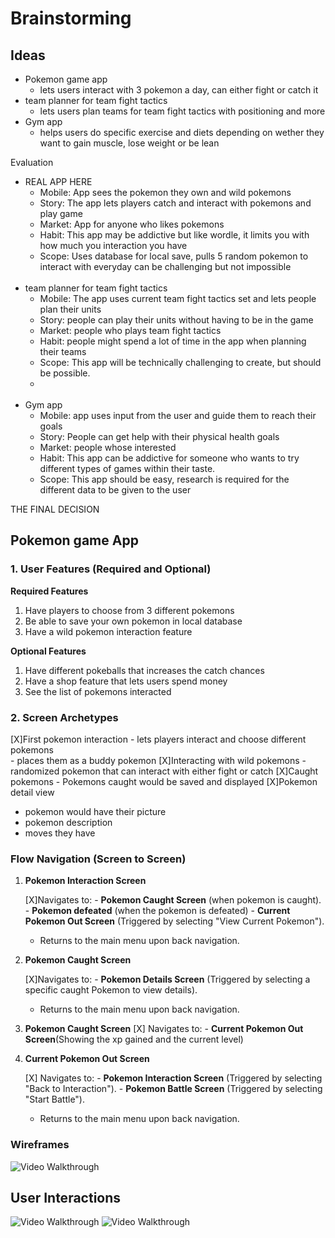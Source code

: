 # Brainstorming

Ideas
-
* Pokemon game app
    * lets users interact with 3 pokemon a day, can either fight or catch it
* team planner for team fight tactics
    * lets users plan teams for team fight tactics with positioning and more
* Gym app
    * helps users do specific exercise and diets depending on wether they want to gain muscle, lose weight or be lean


Evaluation
* REAL APP HERE
    * Mobile: App sees the pokemon they own and wild pokemons
    * Story: The app lets players catch and interact with pokemons and play game
    * Market: App for anyone who likes pokemons
    * Habit: This app may be addictive but like wordle, it limits you with how much you interaction you have
    * Scope: Uses database for local save, pulls 5 random pokemon to interact with everyday can be challenging but not impossible
  <br>
* team planner for team fight tactics
    * Mobile: The app uses current team fight tactics set and lets people plan their units
    * Story: people can play their units without having to be in the game
    * Market: people who plays team fight tactics
    * Habit: people might spend a lot of time in the app when planning their teams
    * Scope: This app will be technically challenging to create, but should be possible.
    * 
  <br>
*  Gym app
    * Mobile: app uses input from the user and guide them to reach their goals
    * Story: People can get help with their physical health goals
    * Market: people whose interested 
    * Habit: This app can be addictive for someone who wants to try different types of games within their taste.
    * Scope: This app should be easy, research is required for the different data to be given to the user

THE FINAL DECISION
## **Pokemon game App**
### 1. User Features (Required and Optional)
**Required Features**

1. Have players to choose from 3 different pokemons
2.  Be able to save your own pokemon in local database
3.  Have a wild pokemon interaction feature

**Optional Features**

1.  Have different pokeballs that increases the catch chances
2.  Have a shop feature that lets users spend money
3.  See the list of pokemons interacted

### 2. Screen Archetypes

   [X]First pokemon interaction
    -   lets players interact and choose different pokemons  
    -   places them as a buddy pokemon
   [X]Interacting with wild pokemons
    -   randomized pokemon that can interact with either fight or catch
  [X]Caught pokemons
    - Pokemons caught would be saved and displayed
  [X]Pokemon detail view
   - pokemon would have their picture
   - pokemon description
   - moves they have


### **Flow Navigation** (Screen to Screen)

1.  **Pokemon Interaction Screen**
    
     [X]Navigates to:
        -   **Pokemon Caught Screen** (when pokemon is caught).
        -  **Pokemon defeated** (when the pokemon is defeated)
        -   **Current Pokemon Out Screen** (Triggered by selecting "View Current Pokemon").
    -   Returns to the main menu upon back navigation.
2.  **Pokemon Caught Screen**
    
      [X]Navigates to:
        -   **Pokemon Details Screen** (Triggered by selecting a specific caught Pokemon to view details).
    -   Returns to the main menu upon back navigation.

3. **Pokemon Caught Screen**
      [X] Navigates to:
          - **Current Pokemon Out Screen**(Showing the xp gained and the current level)
5.  **Current Pokemon Out Screen**

    [X]   Navigates to:
        -   **Pokemon Interaction Screen** (Triggered by selecting "Back to Interaction").
        -   **Pokemon Battle Screen** (Triggered by selecting "Start Battle").
    -   Returns to the main menu upon back navigation.


### Wireframes

<img src='https://i.imgur.com/puTox6f.jpeg' title='Video Walkthrough' width='' alt='Video Walkthrough' />

## User Interactions
<img src='https://i.imgur.com/MBq7dRT.gif' title='Video Walkthrough' width='' alt='Video Walkthrough' />

<img src='https://i.imgur.com/yz3mgDq.gif' title='Video Walkthrough' width='' alt='Video Walkthrough' />


